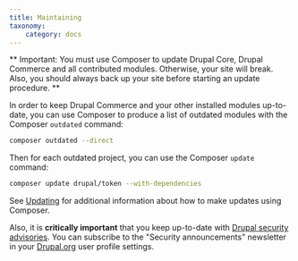 ```yaml
---
title: Maintaining
taxonomy:
    category: docs
---
```


** Important: You must use Composer to update Drupal Core, Drupal Commerce and all contributed modules. Otherwise, your site will break. Also, you should always back up your site before starting an update procedure. **

In order to keep Drupal Commerce and your other installed modules up-to-date,
you can use Composer to produce a list of outdated modules with the Composer
`outdated` command:

```bash
composer outdated --direct
```

Then for each outdated project, you can use the Composer `update` command:

```bash
composer update drupal/token --with-dependencies
```

See [Updating](../03.updating) for additional information about how to make
updates using Composer.

Also, it is **critically important** that you keep up-to-date with [Drupal security advisories].
You can subscribe to the "Security announcements" newsletter in your [Drupal.org] user
profile settings.

[Drupal security advisories]: https://www.drupal.org/security
[Drupal.org]: https://www.drupal.org
